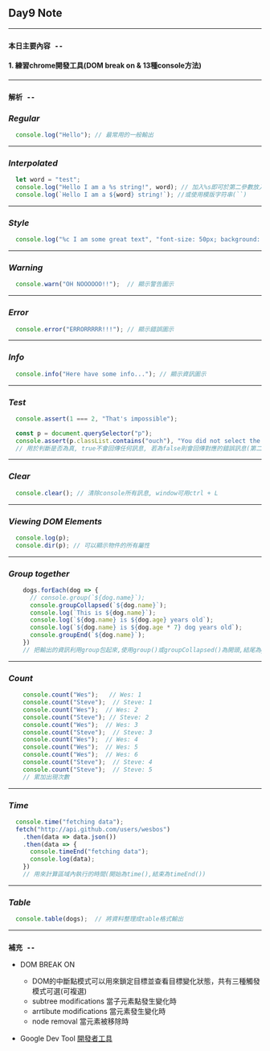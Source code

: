 ## **Day9 Note**


---
### `本日主要內容 --`
#### 1. 練習chrome開發工具(DOM break on & 13種console方法)
---


### `解析 --`


### ***Regular***

```js
  console.log("Hello"); // 最常用的一般輸出
```

---

### ***Interpolated***

```js
  let word = "test";
  console.log("Hello I am a %s string!", word); // 加入%s即可於第二參數放入指定字串一同輸出
  console.log(`Hello I am a ${word} string!`); //或使用模版字符串(``)
```

---

### ***Style***

```js
  console.log("%c I am some great text", "font-size: 50px; background: red; text-shadow: 10px 10px 0 blue;")  // 字符串開頭加入%c可給該字符串帶入CSS樣式, 於第二參數放入欲加入之CSS樣式
```

---

### ***Warning***

```js
  console.warn("OH NOOOOOO!!");  // 顯示警告圖示
```

---

### ***Error***

```js
  console.error("ERRORRRRR!!!"); // 顯示錯誤圖示
```

---

### ***Info***

```js
  console.info("Here have some info..."); // 顯示資訊圖示
```

---

### ***Test***

```js
  console.assert(1 === 2, "That's impossible");

  const p = document.querySelector("p");
  console.assert(p.classList.contains("ouch"), "You did not select the right Element!");
  // 用於判斷是否為真, true不會回傳任何訊息, 若為false則會回傳對應的錯誤訊息(第二參數)
```

---

### ***Clear***

```js
  console.clear(); // 清除console所有訊息, window可用ctrl + L
```

---

### ***Viewing DOM Elements***

```js
  console.log(p);
  console.dir(p); // 可以顯示物件的所有屬性
```

---

### ***Group together***

```js
    dogs.forEach(dog => {
      // console.group(`${dog.name}`);
      console.groupCollapsed(`${dog.name}`);
      console.log(`This is ${dog.name}`);
      console.log(`${dog.name} is ${dog.age} years old`);
      console.log(`${dog.name} is ${dog.age * 7} dog years old`);
      console.groupEnd(`${dog.name}`);
    })
    // 把輸出的資訊利用group包起來,使用group()或groupCollapsed()為開頭,結尾為groupEnd()
```

---

### ***Count***

```js
    console.count("Wes");   // Wes: 1
    console.count("Steve");  // Steve: 1
    console.count("Wes");  // Wes: 2
    console.count("Steve"); // Steve: 2
    console.count("Wes");  // Wes: 3
    console.count("Steve");  // Steve: 3
    console.count("Wes");  // Wes: 4
    console.count("Wes");  // Wes: 5
    console.count("Wes");  // Wes: 6
    console.count("Steve");  // Steve: 4
    console.count("Steve");  // Steve: 5
    // 累加出現次數
```

---

### ***Time***

```js
  console.time("fetching data");
  fetch("http://api.github.com/users/wesbos")
    .then(data => data.json())
    .then(data => {
      console.timeEnd("fetching data");
      console.log(data);
    })
    // 用來計算區域內執行的時間(開始為time(),結束為timeEnd())
```

---

### ***Table***

```js    
  console.table(dogs);  // 將資料整理成table格式輸出
```

---

### **`補充 --`**

* DOM BREAK ON
  * DOM的中斷點模式可以用來鎖定目標並查看目標變化狀態，共有三種觸發模式可選(可複選)
  * subtree modifications 當子元素點發生變化時
  * arrtibute modifications 當元素發生變化時
  * node removal 當元素被移除時

* Google Dev Tool
  [開發者工具](https://developers.google.com/web/tools/chrome-devtools/)

